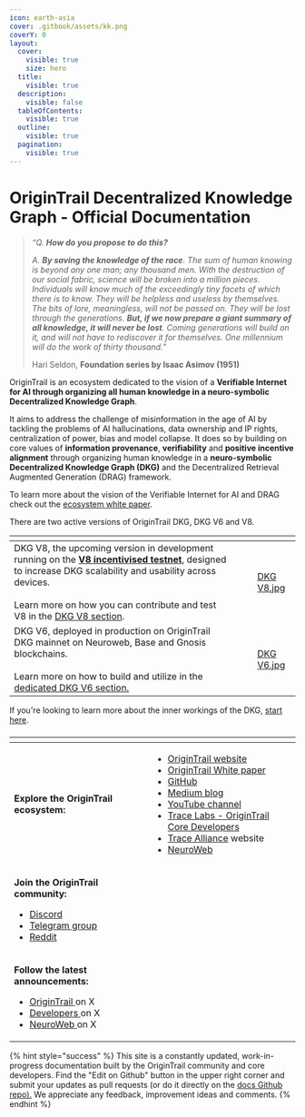 ```yaml
---
icon: earth-asia
cover: .gitbook/assets/kk.png
coverY: 0
layout:
  cover:
    visible: true
    size: hero
  title:
    visible: true
  description:
    visible: false
  tableOfContents:
    visible: true
  outline:
    visible: true
  pagination:
    visible: true
---
```


# OriginTrail Decentralized Knowledge Graph - Official Documentation

> _“Q. **How do you propose to do this?**_
>
> _A. **By saving the knowledge of the race**. The sum of human knowing is beyond any one man; any thousand men. With the destruction of our social fabric, science will be broken into a million pieces. Individuals will know much of the exceedingly tiny facets of which there is to know. They will be helpless and useless by themselves. The bits of lore, meaningless, will not be passed on. They will be lost through the generations. **But, if we now prepare a giant summary of all knowledge, it will never be lost**. Coming generations will build on it, and will not have to rediscover it for themselves. One millennium will do the work of thirty thousand.”_
>
> Hari Seldon, **Foundation series by Isaac Asimov (1951)**

OriginTrail is an ecosystem dedicated to the vision of a **Verifiable Internet for AI through organizing all human knowledge in a neuro-symbolic Decentralized Knowledge Graph**.&#x20;

It aims to address the challenge of misinformation in the age of AI by tackling the problems of AI hallucinations, data ownership and IP rights, centralization of power, bias and model collapse. It does so by building on core values of **information provenance**, **verifiability** and **positive incentive alignment** through organizing human knowledge in a **neuro-symbolic Decentralized Knowledge Graph (DKG)** and the Decentralized Retrieval Augmented Generation (DRAG) framework.

To learn more about the vision of the Verifiable Internet for AI and DRAG check out the [ecosystem white paper](dkg-v6-current-version/ecosystem-white-paper.md).

There are two active versions of OriginTrail DKG, DKG V6 and V8.

<table data-card-size="large" data-view="cards"><thead><tr><th></th><th></th><th></th><th data-hidden data-card-cover data-type="files"></th></tr></thead><tbody><tr><td>DKG V8, the upcoming version in development running on the <a href="dkg-v8-upcoming-version/v8-incentivised-testnet-measure-manage-master.md"><strong>V8 incentivised testnet</strong></a>, designed to increase DKG scalability and usability across devices.<br><br>Learn more on how you can contribute and test V8 in the <a href="dkg-v8-upcoming-version/whats-new-with-origintrail-v8.md">DKG V8 section</a>.</td><td></td><td></td><td><a href=".gitbook/assets/DKG V8.jpg">DKG V8.jpg</a></td></tr><tr><td>DKG V6, deployed in production on OriginTrail DKG mainnet on Neuroweb, Base and Gnosis blockchains. <br><br>Learn more on how to build and utilize in the <a href="broken-reference">dedicated DKG V6 section.</a></td><td></td><td></td><td><a href=".gitbook/assets/DKG V6.jpg">DKG V6.jpg</a></td></tr></tbody></table>

If you're looking to learn more about the inner workings of the DKG,  [start here](dkg-v6-current-version/dkgintro.md).

###

<table data-view="cards"><thead><tr><th></th><th></th><th></th></tr></thead><tbody><tr><td><strong>Explore the OriginTrail ecosystem:</strong></td><td></td><td><p></p><ul><li><a href="https://origintrail.io/">OriginTrail website</a></li><li><a href="https://origintrail.io/ecosystem/whitepaper">OriginTrail White paper</a></li><li><a href="https://github.com/origintrail">GitHub</a></li><li><a href="https://medium.com/origintrail">Medium blog</a></li><li><a href="https://www.youtube.com/c/OriginTrail">YouTube channel</a></li><li><a href="https://tracelabs.io/">Trace Labs - OriginTrail Core Developers</a></li><li><a href="https://alliance.origintrail.io/">Trace Alliance</a> website</li><li><a href="https://neuroweb.ai">NeuroWeb</a></li></ul></td></tr><tr><td><p><strong>Join the OriginTrail community:</strong></p><ul><li><a href="https://discord.gg/gYq6GuJ4sJ">Discord</a></li><li><a href="https://t.me/origintrail">Telegram group</a></li><li><a href="https://www.reddit.com/r/OriginTrail/">Reddit</a></li></ul></td><td></td><td></td></tr><tr><td><p><strong>Follow the latest announcements:</strong></p><ul><li><a href="https://twitter.com/origin_trail">OriginTrail </a>on X</li><li><a href="https://twitter.com/OriginTrailDev">Developers </a>on X</li><li><a href="https://twitter.com/NeuroWebAI">NeuroWeb </a>on X</li></ul></td><td></td><td></td></tr></tbody></table>

{% hint style="success" %}
This site is a constantly updated, work-in-progress documentation built by the OriginTrail community and core developers. Find the "Edit on Github" button in the upper right corner and submit your updates as pull requests (or do it directly on the [docs Github repo).](https://github.com/OriginTrail/dkg-docs) We appreciate any feedback, improvement ideas and comments.
{% endhint %}

